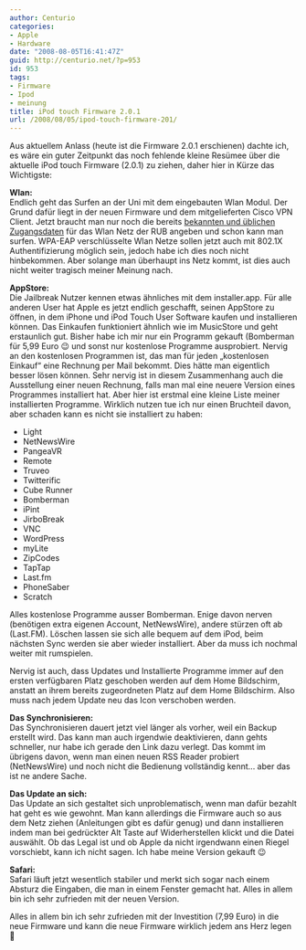 ```yaml
---
author: Centurio
categories:
- Apple
- Hardware
date: "2008-08-05T16:41:47Z"
guid: http://centurio.net/?p=953
id: 953
tags:
- Firmware
- Ipod
- meinung
title: iPod touch Firmware 2.0.1
url: /2008/08/05/ipod-touch-firmware-201/
---
```

Aus aktuellem Anlass (heute ist die Firmware 2.0.1 erschienen) dachte ich, es wäre ein guter Zeitpunkt das noch fehlende kleine Resümee über die aktuelle iPod touch Firmware (2.0.1) zu ziehen, daher hier in Kürze das Wichtigste:

**Wlan:**  
Endlich geht das Surfen an der Uni mit dem eingebauten Wlan Modul. Der Grund dafür liegt in der neuen Firmware und dem mitgelieferten Cisco VPN Client. Jetzt braucht man nur noch die bereits [bekannten und üblichen Zugangsdaten](http://www.rz.ruhr-uni-bochum.de/dienste/netze/wlan/) für das Wlan Netz der RUB angeben und schon kann man surfen. WPA-EAP verschlüsselte Wlan Netze sollen jetzt auch mit 802.1X Authentifizierung möglich sein, jedoch habe ich dies noch nicht hinbekommen. Aber solange man überhaupt ins Netz kommt, ist dies auch nicht weiter tragisch meiner Meinung nach.

**AppStore:**  
Die Jailbreak Nutzer kennen etwas ähnliches mit dem installer.app. Für alle anderen User hat Apple es jetzt endlich geschafft, seinen AppStore zu öffnen, in dem iPhone und iPod Touch User Software kaufen und installieren können. Das Einkaufen funktioniert ähnlich wie im MusicStore und geht erstaunlich gut. Bisher habe ich mir nur ein Programm gekauft (Bomberman für 5,99 Euro 😉 und sonst nur kostenlose Programme ausprobiert. Nervig an den kostenlosen Programmen ist, das man für jeden &#8222;kostenlosen Einkauf&#8220; eine Rechnung per Mail bekommt. Dies hätte man eigentlich besser lösen können. Sehr nervig ist in diesem Zusammenhang auch die Ausstellung einer neuen Rechnung, falls man mal eine neuere Version eines Programmes installiert hat. Aber hier ist erstmal eine kleine Liste meiner installierten Programme. Wirklich nutzen tue ich nur einen Bruchteil davon, aber schaden kann es nicht sie installiert zu haben:

  * Light
  * NetNewsWire
  * PangeaVR
  * Remote
  * Truveo
  * Twitterific
  * Cube Runner
  * Bomberman
  * iPint
  * JirboBreak
  * VNC
  * WordPress
  * myLite
  * ZipCodes
  * TapTap
  * Last.fm
  * PhoneSaber
  * Scratch

Alles kostenlose Programme ausser Bomberman. Enige davon nerven (benötigen extra eigenen Account, NetNewsWire), andere stürzen oft ab (Last.FM). Löschen lassen sie sich alle bequem auf dem iPod, beim nächsten Sync werden sie aber wieder installiert. Aber da muss ich nochmal weiter mit rumspielen.

Nervig ist auch, dass Updates und Installierte Programme immer auf den ersten verfügbaren Platz geschoben werden auf dem Home Bildschirm, anstatt an ihrem bereits zugeordneten Platz auf dem Home Bildschirm. Also muss nach jedem Update neu das Icon verschoben werden.

**Das Synchronisieren:**  
Das Synchronisieren dauert jetzt viel länger als vorher, weil ein Backup erstellt wird. Das kann man auch irgendwie deaktivieren, dann gehts schneller, nur habe ich gerade den Link dazu verlegt. Das kommt im übrigens davon, wenn man einen neuen RSS Reader probiert (NetNewsWire) und noch nicht die Bedienung vollständig kennt... aber das ist ne andere Sache.

**Das Update an sich:**  
Das Update an sich gestaltet sich unproblematisch, wenn man dafür bezahlt hat geht es wie gewohnt. Man kann allerdings die Firmware auch so aus dem Netz ziehen (Anleitungen gibt es dafür genug) und dann installieren indem man bei gedrückter Alt Taste auf Widerherstellen klickt und die Datei auswählt. Ob das Legal ist und ob Apple da nicht irgendwann einen Riegel vorschiebt, kann ich nicht sagen. Ich habe meine Version gekauft 😉

**Safari:**  
Safari läuft jetzt wesentlich stabiler und merkt sich sogar nach einem Absturz die Eingaben, die man in einem Fenster gemacht hat. Alles in allem bin ich sehr zufrieden mit der neuen Version.

Alles in allem bin ich sehr zufrieden mit der Investition (7,99 Euro) in die neue Firmware und kann die neue Firmware wirklich jedem ans Herz legen 🙂